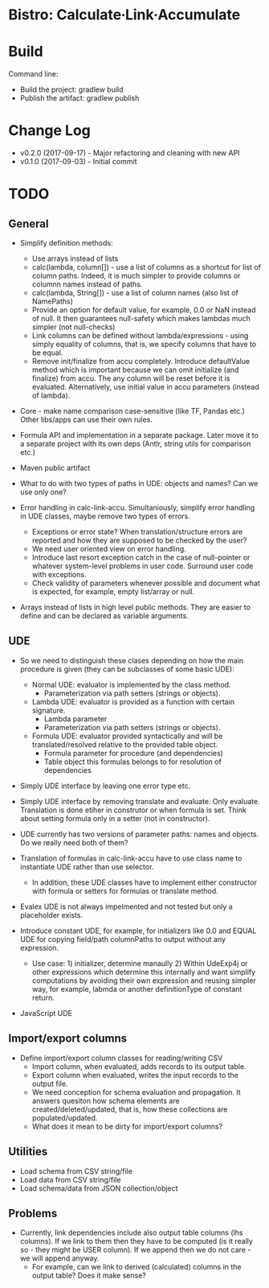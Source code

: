 # Bistro: Calculate∙Link∙Accumulate

# Build

Command line: 
* Build the project: gradlew build
* Publish the artifact: gradlew publish

# Change Log

* v0.2.0 (2017-09-17) - Major refactoring and cleaning with new API
* v0.1.0 (2017-09-03) - Initial commit

# TODO

## General

* Simplify definition methods:
  * Use arrays instead of lists
  * calc(lambda, column[]) - use a list of columns as a shortcut for list of column paths. Indeed, it is much simpler to provide columns or columnn names instead of paths.
  * calc(lambda, String[]) - use a list of column names (also list of NamePaths)
  * Provide an option for default value, for example, 0.0 or NaN instead of null. It then guarantees null-safety which makes lambdas much simpler (not null-checks)
  * Link columns can be defined without lambda/expressions - using simply equality of columns, that is, we specify columns that have to be equal.
  * Remove init/finalize from accu completely. Introduce defaultValue method which is important because we can omit initialize (and finalize) from accu. The any column will be reset before it is evaluated. Alternatively, use initial value in accu parameters (instead of lambda).

* Core - make name comparison case-sensitive (like TF, Pandas etc.) Other libs/apps can use their own rules.
* Formula API and implementation in a separate package. Later move it to a separate project with its own deps (Antlr, string utils for comparison etc.)
* Maven public artifact

* What to do with two types of paths in UDE: objects and names? Can we use only one?

* Error handling in calc-link-accu. Simultaniously, simplify error handling in UDE classes, maybe remove two types of errors.
  * Exceptions or error state? When translation/structure errors are reported and how they are supposed to be checked by the user?
  * We need user oriented view on error handling.
  * Introduce last resort exception catch in the case of null-pointer or whatever system-level problems in user code. Surround user code with exceptions.
  * Check validity of parameters whenever possible and document what is expected, for example, empty list/array or null.

* Arrays instead of lists in high level public methods. They are easier to define and can be declared as variable arguments.

## UDE
* So we need to distinguish these clases depending on how the main procedure is given (they can be subclasses of some basic UDE):
  * Normal UDE: evaluator is implemented by the class method. 
    * Parameterization via path setters (strings or objects).
  * Lambda UDE: evaluator is provided as a function with certain signature.
    * Lambda parameter
    * Parameterization via path setters (strings or objects).
  * Formula UDE: evaluator provided syntactically and will be translated/resolved relative to the provided table object.
    * Formula parameter for procedure (and dependencies) 
    * Table object this formulas belongs to for resolution of dependencies

* Simply UDE interface by leaving one error type etc.
* Simply UDE interface by removing translate and evaluate. Only evaluate. Translation is done etiher in construtor or when formula is set. Think about setting formula only in a setter (not in constructor).
* UDE currently has two versions of parameter paths: names and objects. Do we really need both of them?

* Translation of formulas in calc-link-accu have to use class name to instantiate UDE rather than use selector.
  * In addition, these UDE classes have to implement either constructor with formula or setters for formulas or translate method.

* Evalex UDE is not always impelmented and not tested but only a placeholder exists.

* Introduce constant UDE, for example, for initializers like 0.0 and EQUAL UDE for copying field/path columnPaths to output without any expression.
  * Use case: 1) initializer, determine manaully 2) Within UdeExp4j or other expressions which determine this internally and want simplify computations by avoiding their own expression and reusing simpler way, for example, labmda or another definitionType of constant return.

* JavaScript UDE

## Import/export columns

* Define import/export column classes for reading/writing CSV
  * Import column, when evaluated, adds records to its output table. 
  * Export column when evaluated, writes the input records to the output file.
  * We need conception for schema evaluation and propagation. It answers quesiton how schema elements are created/deleted/updated, that is, how these collections are populated/updated.
  * What does it mean to be dirty for import/export columns? 

## Utilities

* Load schema from CSV string/file
* Load data from CSV string/file
* Load schema/data from JSON collection/object

## Problems
* Currently, link dependencies include also output table columns (lhs columns). If we link to them then they have to be computed (is it really so - they might be USER column). If we append then we do not care - we will append anyway.
  * For example, can we link to derived (calculated) columns in the output table? Does it make sense?
